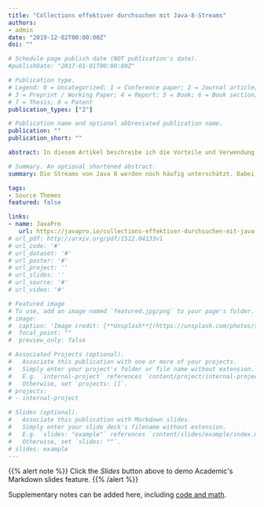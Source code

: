 ```yaml
---
title: "Collections effektiver durchsuchen mit Java-8-Streams"
authors:
- admin
date: "2019-12-02T00:00:00Z"
doi: ""

# Schedule page publish date (NOT publication's date).
#publishDate: "2017-01-01T00:00:00Z"

# Publication type.
# Legend: 0 = Uncategorized; 1 = Conference paper; 2 = Journal article;
# 3 = Preprint / Working Paper; 4 = Report; 5 = Book; 6 = Book section;
# 7 = Thesis; 8 = Patent
publication_types: ["2"]

# Publication name and optional abbreviated publication name.
publication: ""
publication_short: ""

abstract: In diesem Artikel beschreibe ich die Vorteile und Verwendung der Streams, die seit Java 8 Teil des JDKs sind und die vor allem für die Arbeit mit Collections zahlreiche Vorteile bieten. Das Bearbeiten von Collections ist mit Streams einfacher und kompakter, denn die Programmierung von umfangreichen Schleifen-Konstrukten ist nicht mehr notwendig. 

# Summary. An optional shortened abstract.
summary: Die Streams von Java 8 werden noch häufig unterschätzt. Dabei sind sie ein hilfreiches Werkzeug für die Verarbeitung von Collections.

tags:
- Source Themes
featured: false

links:
- name: JavaPro
   url: https://javapro.io/collections-effektiver-durchsuchen-mit-java-8-streams/
# url_pdf: http://arxiv.org/pdf/1512.04133v1
# url_code: '#'
# url_dataset: '#'
# url_poster: '#'
# url_project: ''
# url_slides: ''
# url_source: '#'
# url_video: '#'

# Featured image
# To use, add an image named `featured.jpg/png` to your page's folder. 
# image:
#  caption: 'Image credit: [**Unsplash**](https://unsplash.com/photos/s9CC2SKySJM)'
#  focal_point: ""
#  preview_only: false

# Associated Projects (optional).
#   Associate this publication with one or more of your projects.
#   Simply enter your project's folder or file name without extension.
#   E.g. `internal-project` references `content/project/internal-project/index.md`.
#   Otherwise, set `projects: []`.
# projects:
# - internal-project

# Slides (optional).
#   Associate this publication with Markdown slides.
#   Simply enter your slide deck's filename without extension.
#   E.g. `slides: "example"` references `content/slides/example/index.md`.
#   Otherwise, set `slides: ""`.
# slides: example
---
```


{{% alert note %}}
Click the *Slides* button above to demo Academic's Markdown slides feature.
{{% /alert %}}

Supplementary notes can be added here, including [code and math](https://sourcethemes.com/academic/docs/writing-markdown-latex/).
